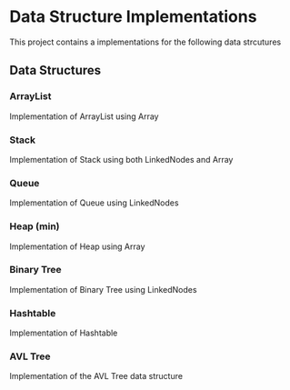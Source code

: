# Data Structure Implementations
This project contains a implementations for the following data strcutures

## Data Structures
### ArrayList
Implementation of ArrayList using Array
### Stack
Implementation of Stack using both LinkedNodes and Array
### Queue
Implementation of Queue using LinkedNodes
### Heap (min)
Implementation of Heap using Array
### Binary Tree
Implementation of Binary Tree using LinkedNodes
### Hashtable
Implementation of Hashtable
### AVL Tree 
Implementation of the AVL Tree data structure



